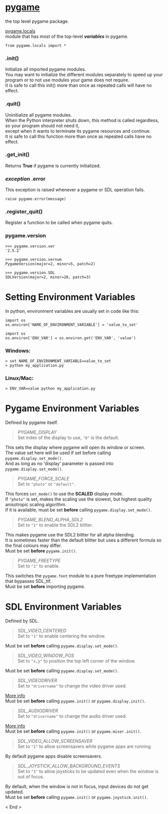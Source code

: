 
# [pygame][1]

the top level pygame package.

[pygame.locals][2]  
module that has most of the top-level ***variables*** in pygame.
 
    from pygame.locals import *

### .init()

Initialize all imported pygame modules.  
You may want to initialize the different modules separately to speed up your program or to not use modules your game does not require.  
It is safe to call this init() more than once as repeated calls will have no effect.

### .quit()

Uninitialize all pygame modules.  
When the Python interpreter shuts down, this method is called regardless, so your program should not need it,  
except when it wants to terminate its pygame resources and continue.  
It is safe to call this function more than once as repeated calls have no effect.

### .get_init()

Returns **True** if pygame is currently initialized.

### *exception* .error

This exception is raised whenever a pygame or SDL operation fails.

    raise pygame.error(message)

### .register_quit()

Register a function to be called when pygame quits.

### pygame.version

    >>> pygame.version.ver
    '2.5.2'

    >>> pygame.version.vernum
    PygameVersion(major=2, minor=5, patch=2)

    >>> pygame.version.SDL  
    SDLVersion(major=2, minor=28, patch=3)

# Setting Environment Variables

In python, environment variables are usually set in code like this:  

    import os
    os.environ['NAME_OF_ENVIRONMENT_VARIABLE'] = 'value_to_set'

    import os
    os.environ['ENV_VAR'] = os.environ.get('ENV_VAR', 'value')

### Windows:

    > set NAME_OF_ENVIRONMENT_VARIABLE=value_to_set
    > python my_application.py

### Linux/Mac:

    > ENV_VAR=value python my_application.py

# Pygame Environment Variables

Defined by pygame itself.

> *PYGAME_DISPLAY*  
Set index of the display to use, `"0"` is the default.

This sets the display where pygame will open its window or screen.  
The value set here will be used if set before calling `pygame.display.set_mode()`.  
And as long as no 'display' parameter is passed into `pygame.display.set_mode()`.

> *PYGAME_FORCE_SCALE*  
Set to `"photo"` or `"default"`.

This forces `set_mode()` to use the **SCALED** display mode.  
If `"photo"` is set, makes the scaling use the slowest, but highest quality anisotropic scaling algorithm.  
If it is available, must be set **before** calling `pygame.display.set_mode()`.

> *PYGAME_BLEND_ALPHA_SDL2*  
Set to `"1"` to enable the SDL2 blitter.

This makes pygame use the SDL2 blitter for all alpha blending.  
It is sometimes faster than the default blitter but uses a different formula so the final colours may differ.  
Must be set **before** `pygame.init()`.

> *PYGAME_FREETYPE*  
Set to `"1"` to enable.

This switches the `pygame.font` module to a pure freetype implementation that bypasses SDL_ttf.  
Must be set **before** importing pygame.

# SDL Environment Variables

Defined by SDL.
> *SDL_VIDEO_CENTERED*  
Set to `"1"` to enable centering the window.

Must be set **before** calling `pygame.display.set_mode()`.

> *SDL_VIDEO_WINDOW_POS*  
Set to `"x,y"` to position the top left corner of the window.

Must be set **before** calling `pygame.display.set_mode()`.

> *SDL_VIDEODRIVER*  
Set to `"drivername"` to change the video driver used.

[More info][3]  
Must be set **before** calling `pygame.init()` or `pygame.display.init()`.

> *SDL_AUDIODRIVER*  
Set to `"drivername"` to change the audio driver used.

[More info][3]  
Must be set **before** calling `pygame.init()` or `pygame.mixer.init()`.

> *SDL_VIDEO_ALLOW_SCREENSAVER*  
Set to `"1"` to allow screensavers while pygame apps are running.

By default pygame apps disable screensavers.

> *SDL_JOYSTICK_ALLOW_BACKGROUND_EVENTS*  
Set to `"1"` to allow joysticks to be updated even when the window is out of focus.

By default, when the window is not in focus, input devices do not get updated.  
Must be set **before** calling `pygame.init()` or `pygame.joystick.init()`.

[1]:https://www.pygame.org/docs/ref/pygame.html
[2]:https://www.pygame.org/docs/ref/locals.html#module-pygame.locals
[3]:https://wiki.libsdl.org/FAQUsingSDL "FAQ: Using SDL"

< End >
